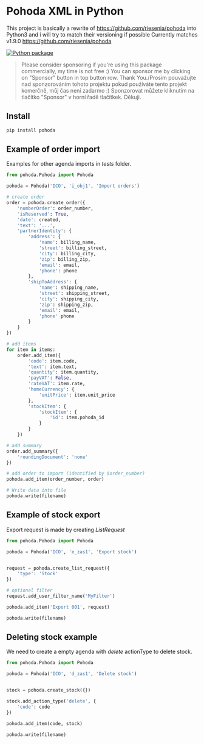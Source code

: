 # Pohoda XML in Python

This project is basically a rewrite of https://github.com/riesenia/pohoda into Python3 and i will try to match their versioning if possible
Currently matches v1.9.0 https://github.com/riesenia/pohoda

[![Python package](https://github.com/Salamek/pohoda/actions/workflows/python-test.yml/badge.svg)](https://github.com/Salamek/pohoda/actions/workflows/python-test.yml)

> Please consider sponsoring if you're using this package commercially, my time is not free :) You can sponsor me by clicking on "Sponsor" button in top button row. Thank You./Prosím pouvažujte nad sponzorováním tohoto projektu pokud používáte tento projekt komerčně, můj čas není zadarmo :) Sponzorovat můžete kliknutím na tlačítko "Sponsor" v horní řadě tlačítkek. Děkuji.

## Install


```bash
pip install pohoda
```


## Example of order import

Examples for other agenda imports in  *tests* folder.

```python
from pohoda.Pohoda import Pohoda

pohoda = Pohoda('ICO', 'i_obj1', 'Import orders')

# create order
order = pohoda.create_order({
    'numberOrder': order_number,
    'isReserved': True,
    'date': created,
    'text': '...',
    'partnerIdentity': {
        'address': {
            'name': billing_name,
            'street': billing_street,
            'city': billing_city,
            'zip': billing_zip,
            'email': email,
            'phone': phone
        },
        'shipToAddress': {
            'name': shipping_name,
            'street': shipping_street,
            'city': shipping_city,
            'zip': shipping_zip,
            'email': email,
            'phone' phone
        }
    }
})

# add items
for item in items:
    order.add_item({
        'code': item.code,
        'text': item.text,
        'quantity': item.quantity,
        'payVAT': False,
        'rateVAT': item.rate,
        'homeCurrency': {
            'unitPrice': item.unit_price
        },
        'stockItem': {
            'stockItem': {
                'id': item.pohoda_id
            }
        }
    })

# add summary
order.add_summary({
    'roundingDocument': 'none'
})

# add order to import (identified by $order_number)
pohoda.add_item(order_number, order)

# Write data into file
pohoda.write(filename)
```

## Example of stock export

Export request is made by creating *ListRequest*


```python
from pohoda.Pohoda import Pohoda

pohoda = Pohoda('ICO', 'e_zas1', 'Export stock')


request = pohoda.create_list_request({
    'type': 'Stock'
})

# optional filter
request.add_user_filter_name('MyFilter')

pohoda.add_item('Export 001', request)

pohoda.write(filename)
```


## Deleting stock example

We need to create a empty agenda with *delete* actionType to delete stock.


```python
from pohoda.Pohoda import Pohoda

pohoda = Pohoda('ICO', 'd_zas1', 'Delete stock')


stock = pohoda.create_stock({})

stock.add_action_type('delete', {
    'code': code
})

pohoda.add_item(code, stock)

pohoda.write(filename)
```
